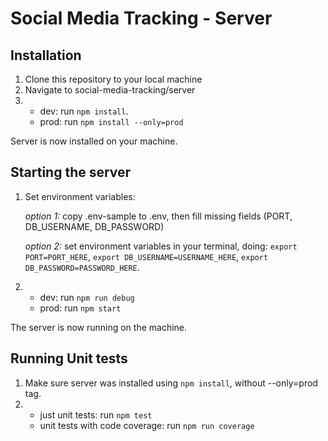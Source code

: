 # Social Media Tracking - Server

## Installation

1) Clone this repository to your local machine
1) Navigate to social-media-tracking/server
1) - dev: run `npm install`.
    - prod: run `npm install --only=prod`

Server is now installed on your machine.

## Starting the server

1) Set environment variables:

    _option 1:_ copy .env-sample to .env, then fill missing fields (PORT, DB_USERNAME, DB_PASSWORD)

    _option 2:_ set environment variables in your terminal, doing:
    `export PORT=PORT_HERE`, `export DB_USERNAME=USERNAME_HERE`, `export DB_PASSWORD=PASSWORD_HERE`.

1) - dev: run `npm run debug`
    - prod: run `npm start`

The server is now running on the machine.

## Running Unit tests

1) Make sure server was installed using `npm install`, without --only=prod tag.
1) - just unit tests: run `npm test`
    - unit tests with code coverage: run `npm run coverage`
